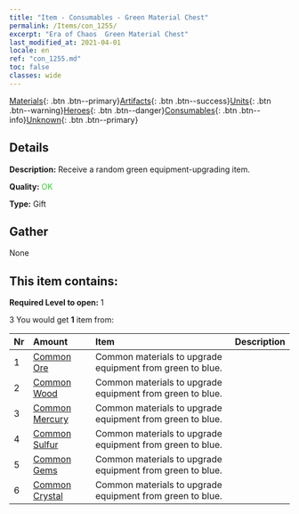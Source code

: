 ```yaml
---
title: "Item - Consumables - Green Material Chest"
permalink: /Items/con_1255/
excerpt: "Era of Chaos  Green Material Chest"
last_modified_at: 2021-04-01
locale: en
ref: "con_1255.md"
toc: false
classes: wide
---
```

 [Materials](/Items/){: .btn .btn--primary}[Artifacts](/Items/Artifacts/){: .btn .btn--success}[Units](/Items/Units/){: .btn .btn--warning}[Heroes](/Items/Heroes/){: .btn .btn--danger}[Consumables](/Items/Consumables/){: .btn .btn--info}[Unknown](/Items/Unknown/){: .btn .btn--primary}

## Details
 **Description:** Receive a random green equipment-upgrading item.

 **Quality:** <span style="color: #32CD32">OK</span>

 **Type:** Gift

## Gather

  None

## This item contains:

 **Required Level to open:** 1

 3 You would get **1** item  from:

  | Nr | Amount |     Item    | Description |
  |:---|:-------|:------------|:-----------:|
  | 1 | [Common Ore](/Items/mat_6/) | Common materials to upgrade equipment from green to blue. | 
  | 2 | [Common Wood](/Items/mat_7/) | Common materials to upgrade equipment from green to blue. | 
  | 3 | [Common Mercury](/Items/mat_8/) | Common materials to upgrade equipment from green to blue. | 
  | 4 | [Common Sulfur](/Items/mat_9/) | Common materials to upgrade equipment from green to blue. | 
  | 5 | [Common Gems](/Items/mat_10/) | Common materials to upgrade equipment from green to blue. | 
  | 6 | [Common Crystal](/Items/mat_11/) | Common materials to upgrade equipment from green to blue. | 
